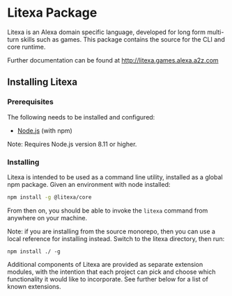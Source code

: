 # Litexa Package

Litexa is an Alexa domain specific language, developed for long form multi-turn skills such as games.
This package contains the source for the CLI and core runtime.

Further documentation can be found at <http://litexa.games.alexa.a2z.com>

## Installing Litexa

### Prerequisites

The following needs to be installed and configured:

* [Node.js](https://nodejs.org/) (with npm)

Note: Requires Node.js version 8.11 or higher.

### Installing

Litexa is intended to be used as a command line
utility, installed as a global npm package.
Given an environment with node installed:

```bash
npm install -g @litexa/core
```

From then on, you should be able to invoke the `litexa`
command from anywhere on your machine.

Note: if you are installing from the source monorepo, then you
can use a local reference for installing instead. Switch to
the litexa directory, then run:

    npm install ./ -g

Additional components of Litexa are provided as
separate extension modules, with the intention that each
project can pick and choose which functionality it would
like to incorporate. See further below for a list of known
extensions.
